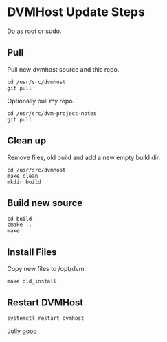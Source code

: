 # DVMHost Update Steps

Do as root or sudo.


## Pull

Pull new dvmhost source and this repo.

```
cd /usr/src/dvmhost
git pull
```
Optionally pull my repo.
```
cd /usr/src/dvm-project-notes
git pull
```

## Clean up

Remove files, old build and add a new empty build dir.

```
cd /usr/src/dvmhost
make clean
mkdir build
```

## Build new source

```
cd build
cmake ..
make
```

## Install Files

Copy new files to /opt/dvm.

```
make old_install
```

## Restart DVMHost

```
systemctl restart dvmhost
```

Jolly good
